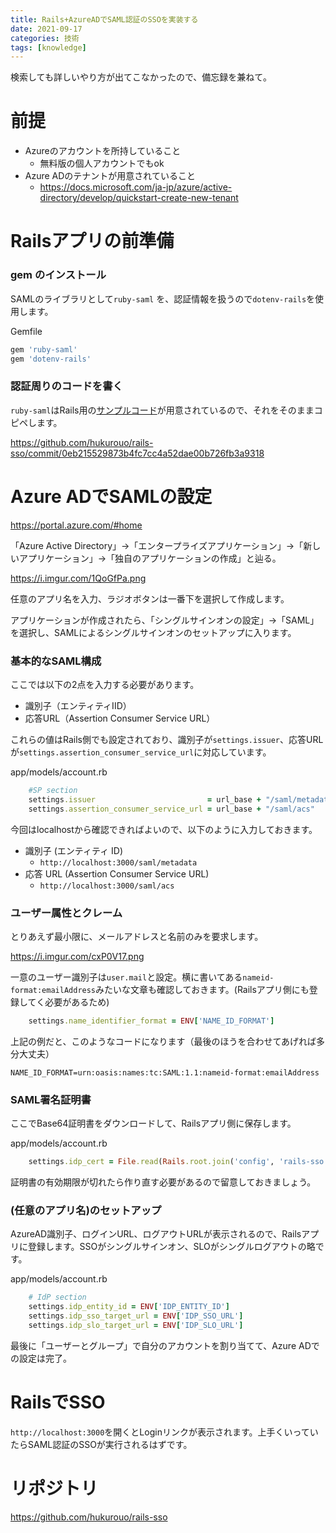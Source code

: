 ```yaml
---
title: Rails+AzureADでSAML認証のSSOを実装する
date: 2021-09-17
categories: 技術
tags: [knowledge]
---
```


検索しても詳しいやり方が出てこなかったので、備忘録を兼ねて。

# 前提

- Azureのアカウントを所持していること
  - 無料版の個人アカウントでもok
- Azure ADのテナントが用意されていること
  - https://docs.microsoft.com/ja-jp/azure/active-directory/develop/quickstart-create-new-tenant

# Railsアプリの前準備

### gem のインストール

SAMLのライブラリとして`ruby-saml` を、認証情報を扱うので`dotenv-rails`を使用します。

Gemfile
~~~ruby
gem 'ruby-saml'
gem 'dotenv-rails'
~~~

### 認証周りのコードを書く

`ruby-saml`はRails用の[サンプルコード](https://github.com/onelogin/ruby-saml-example)が用意されているので、それをそのままコピペします。

https://github.com/hukurouo/rails-sso/commit/0eb215529873b4fc7cc4a52dae00b726fb3a9318

# Azure ADでSAMLの設定

https://portal.azure.com/#home

「Azure Active Directory」->「エンタープライズアプリケーション」->「新しいアプリケーション」->「独自のアプリケーションの作成」と辿る。

https://i.imgur.com/1QoGfPa.png

任意のアプリ名を入力、ラジオボタンは一番下を選択して作成します。

アプリケーションが作成されたら、「シングルサインオンの設定」->「SAML」を選択し、SAMLによるシングルサインオンのセットアップに入ります。

### 基本的なSAML構成

ここでは以下の2点を入力する必要があります。

- 識別子（エンティティIID）
- 応答URL（Assertion Consumer Service URL）

これらの値はRails側でも設定されており、識別子が`settings.issuer`、応答URLが`settings.assertion_consumer_service_url`に対応しています。

app/models/account.rb
~~~ruby
    #SP section
    settings.issuer                         = url_base + "/saml/metadata"
    settings.assertion_consumer_service_url = url_base + "/saml/acs"
~~~

今回はlocalhostから確認できればよいので、以下のように入力しておきます。

- 識別子 (エンティティ ID)
  - `http://localhost:3000/saml/metadata`
- 応答 URL (Assertion Consumer Service URL)
  - `http://localhost:3000/saml/acs`

### ユーザー属性とクレーム

とりあえず最小限に、メールアドレスと名前のみを要求します。

https://i.imgur.com/cxP0V17.png

一意のユーザー識別子は`user.mail`と設定。横に書いてある`nameid-format:emailAddress`みたいな文章も確認しておきます。(Railsアプリ側にも登録してく必要があるため)

~~~ruby
    settings.name_identifier_format = ENV['NAME_ID_FORMAT']
~~~

上記の例だと、このようなコードになります（最後のほうを合わせてあげれば多分大丈夫）

~~~
NAME_ID_FORMAT=urn:oasis:names:tc:SAML:1.1:nameid-format:emailAddress
~~~

### SAML署名証明書

ここでBase64証明書をダウンロードして、Railsアプリ側に保存します。

app/models/account.rb
~~~ruby
    settings.idp_cert = File.read(Rails.root.join('config', 'rails-sso.cer'))
~~~

証明書の有効期限が切れたら作り直す必要があるので留意しておきましょう。


### (任意のアプリ名)のセットアップ

AzureAD識別子、ログインURL、ログアウトURLが表示されるので、Railsアプリに登録します。SSOがシングルサインオン、SLOがシングルログアウトの略です。

app/models/account.rb
~~~ruby
    # IdP section
    settings.idp_entity_id = ENV['IDP_ENTITY_ID']
    settings.idp_sso_target_url = ENV['IDP_SSO_URL']
    settings.idp_slo_target_url = ENV['IDP_SLO_URL']
~~~

最後に「ユーザーとグループ」で自分のアカウントを割り当てて、Azure ADでの設定は完了。

# RailsでSSO

`http://localhost:3000`を開くとLoginリンクが表示されます。上手くいっていたらSAML認証のSSOが実行されるはずです。

# リポジトリ

https://github.com/hukurouo/rails-sso